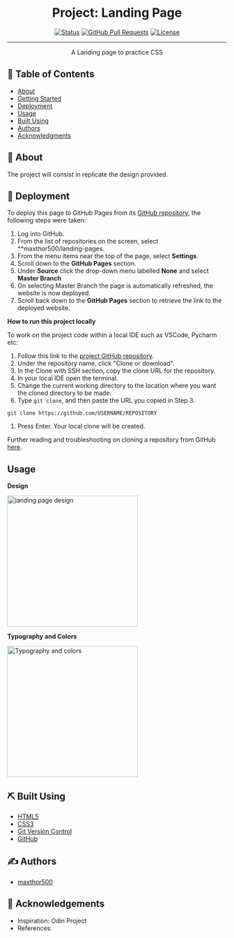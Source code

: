 <h1 align="center">Project: Landing Page</h1>

<div align="center">

[![Status](https://img.shields.io/badge/status-active-success.svg)]()
[![GitHub Pull Requests](https://img.shields.io/github/issues-pr/kylelobo/The-Documentation-Compendium.svg)](https://github.com/maxthor500/landing-page)
[![License](https://img.shields.io/badge/license-MIT-blue.svg)](/LICENSE)

</div>

---

<p align="center"> A Landing page to practice CSS
    <br> 
</p>

## 📝 Table of Contents

- [About](#about)
- [Getting Started](#getting_started)
- [Deployment](#deployment)
- [Usage](#usage)
- [Built Using](#built_using)
- [Authors](#authors)
- [Acknowledgments](#acknowledgement)

## 🧐 About <a name = "about"></a>

The project will consist in replicate the design provided.


## 🚀 Deployment <a name = "deployment"></a>

To deploy this page to GitHub Pages from its [GitHub repository](https://github.com/maxthor500/landing-page), the following steps were taken:

1. Log into GitHub.
2. From the list of repositories on the screen, select **maxthor500/landing-pages.
3. From the menu items near the top of the page, select **Settings**.
4. Scroll down to the **GitHub Pages** section.
5. Under **Source** click the drop-down menu labelled **None** and select **Master Branch**
6. On selecting Master Branch the page is automatically refreshed, the website is now deployed.
7. Scroll back down to the **GitHub Pages** section to retrieve the link to the deployed website.

**How to run this project locally**

To work on the project code within a local IDE such as VSCode, Pycharm etc:

1. Follow this link to the [project GitHub repository](https://github.com/maxthor500/landing-page).
2. Under the repository name, click "Clone or download".
3. In the Clone with SSH section, copy the clone URL for the repository.
4. In your local IDE open the terminal.
5. Change the current working directory to the location where you want the cloned directory to be made.
6. Type `git clone`, and then paste the URL you copied in Step 3.

```
git clone https://github.com/USERNAME/REPOSITORY
```

1. Press Enter. Your local clone will be created.

Further reading and troubleshooting on cloning a repository from GitHub [here](https://help.github.com/en/articles/cloning-a-repository).


## Usage

**Design**

<img width=300px src="https://cdn.statically.io/gh/TheOdinProject/curriculum/main/foundations/html_css/project/odin-project.png" alt="landing page design"></a>

**Typography and Colors**

<img width=300px src="https://cdn.statically.io/gh/TheOdinProject/curriculum/main/foundations/html_css/project/colors_and_stuff.png" alt="Typography and colors"></a>

## ⛏️ Built Using <a name = "built_using"></a>

- [HTML5](https://html.com/html5/)
- [CSS3](https://developer.mozilla.org/en-US/docs/Web/CSS)
- [Git Version Control](https://git-scm.com/)
- [GitHub](https://github.com/)

## ✍️ Authors <a name = "authors"></a>

- [maxthor500](https://github.com/maxthor500/)

## 🎉 Acknowledgements <a name = "acknowledgement"></a>

- Inspiration: Odin Project
- References: 
